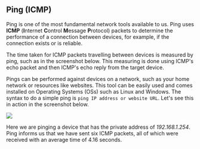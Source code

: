 ## Ping (ICMP)

Ping is one of the most fundamental network tools available to us. Ping uses  **ICMP** (**I**nternet  **C**ontrol  **M**essage  **P**rotocol) packets to determine the performance of a connection between devices, for example, if the connection exists or is reliable.

  

The time taken for ICMP packets travelling between devices is measured by ping, such as in the screenshot below. This measuring is done using ICMP's echo packet and then ICMP's echo reply from the target device.

  

Pings can be performed against devices on a network, such as your home network or resources like websites. This tool can be easily used and comes installed on Operating Systems (OSs) such as Linux and Windows. The syntax to do a simple ping is  `ping IP address or website URL`. Let's see this in action in the screenshot below.

  

![](https://assets.tryhackme.com/additional/networking-fundamentals/intro-to-networking/ping/ping1.png)

  

Here we are pinging a device that has the private address of  _192.168.1.254_. Ping informs us that we have sent six ICMP packets, all of which were received with an average time of 4.16 seconds.
